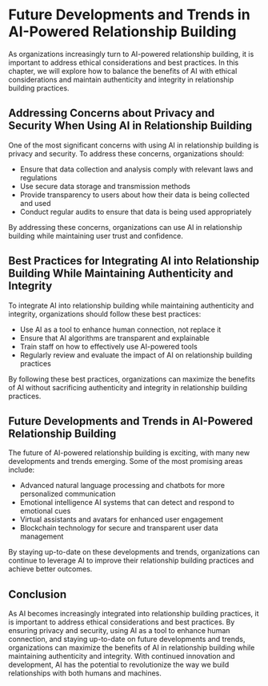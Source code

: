 Future Developments and Trends in AI-Powered Relationship Building
========================================================================================================================================================================

As organizations increasingly turn to AI-powered relationship building, it is important to address ethical considerations and best practices. In this chapter, we will explore how to balance the benefits of AI with ethical considerations and maintain authenticity and integrity in relationship building practices.

Addressing Concerns about Privacy and Security When Using AI in Relationship Building
-------------------------------------------------------------------------------------

One of the most significant concerns with using AI in relationship building is privacy and security. To address these concerns, organizations should:

* Ensure that data collection and analysis comply with relevant laws and regulations
* Use secure data storage and transmission methods
* Provide transparency to users about how their data is being collected and used
* Conduct regular audits to ensure that data is being used appropriately

By addressing these concerns, organizations can use AI in relationship building while maintaining user trust and confidence.

Best Practices for Integrating AI into Relationship Building While Maintaining Authenticity and Integrity
---------------------------------------------------------------------------------------------------------

To integrate AI into relationship building while maintaining authenticity and integrity, organizations should follow these best practices:

* Use AI as a tool to enhance human connection, not replace it
* Ensure that AI algorithms are transparent and explainable
* Train staff on how to effectively use AI-powered tools
* Regularly review and evaluate the impact of AI on relationship building practices

By following these best practices, organizations can maximize the benefits of AI without sacrificing authenticity and integrity in relationship building practices.

Future Developments and Trends in AI-Powered Relationship Building
------------------------------------------------------------------

The future of AI-powered relationship building is exciting, with many new developments and trends emerging. Some of the most promising areas include:

* Advanced natural language processing and chatbots for more personalized communication
* Emotional intelligence AI systems that can detect and respond to emotional cues
* Virtual assistants and avatars for enhanced user engagement
* Blockchain technology for secure and transparent user data management

By staying up-to-date on these developments and trends, organizations can continue to leverage AI to improve their relationship building practices and achieve better outcomes.

Conclusion
----------

As AI becomes increasingly integrated into relationship building practices, it is important to address ethical considerations and best practices. By ensuring privacy and security, using AI as a tool to enhance human connection, and staying up-to-date on future developments and trends, organizations can maximize the benefits of AI in relationship building while maintaining authenticity and integrity. With continued innovation and development, AI has the potential to revolutionize the way we build relationships with both humans and machines.
